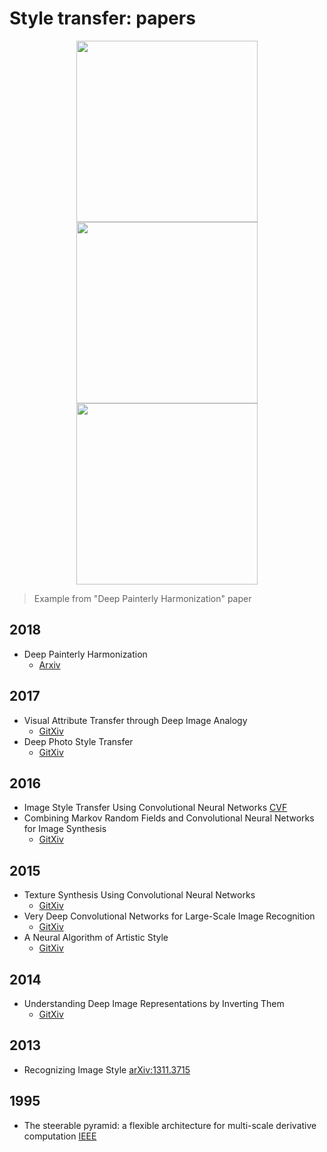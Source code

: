# Style transfer: papers

<p align="center">
  <img src="https://github.com/luanfujun/deep-painterly-harmonization/raw/master/data/17_target.jpg" width="290">
  <img src="https://github.com/luanfujun/deep-painterly-harmonization/raw/master/results/17_naive_sherlock.jpg"  width="290">
  <img src="https://github.com/luanfujun/deep-painterly-harmonization/raw/master/results/17_result_sherlock.jpg" width="290">
</p>

> Example from "Deep Painterly Harmonization" paper

## 2018
- Deep Painterly Harmonization
  - [Arxiv](https://arxiv.org/abs/1804.03189)

## 2017
- Visual Attribute Transfer through Deep Image Analogy
  - [GitXiv](http://www.gitxiv.com/posts/DRsi2Ske8JrZJPnpJ/visual-attribute-transfer-through-deep-image-analogy)
- Deep Photo Style Transfer
  - [GitXiv](http://www.gitxiv.com/posts/LKiN6EQcfauG2phnn/deep-photo-style-transfer)
## 2016
- Image Style Transfer Using Convolutional Neural Networks 
  [CVF](http://www.cv-foundation.org/openaccess/content_cvpr_2016/papers/Gatys_Image_Style_Transfer_CVPR_2016_paper.pdf?spm=5176.100239.blogcont62518.12.e6rUdh&file=Gatys_Image_Style_Transfer_CVPR_2016_paper.pdf)
- Combining Markov Random Fields and Convolutional Neural Networks for Image Synthesis
  - [GitXiv](http://www.gitxiv.com/posts/DtC4Zwz3kqCDBHFD7/combining-markov-random-fields-and-convolutional-neural)
## 2015
- Texture Synthesis Using Convolutional Neural Networks
  - [GitXiv](http://www.gitxiv.com/posts/phaj4FxyrcZRZSwjv/texture-synthesis-using-convolutional-neural-networks)
- Very Deep Convolutional Networks for Large-Scale Image Recognition
  - [GitXiv](http://www.gitxiv.com/posts/uC2uzhwpaF4T3XfP8/thingscoop-very-deep-convolutional-networks-for-large-scale)
- A Neural Algorithm of Artistic Style
  - [GitXiv](http://www.gitxiv.com/posts/jG46ukGod8R7Rdtud/a-neural-algorithm-of-artistic-style)
## 2014
- Understanding Deep Image Representations by Inverting Them
  - [GitXiv](http://www.gitxiv.com/posts/CxMFu72X4LiHbxBSr/understanding-deep-image-representations-by-inverting-them)
## 2013
- Recognizing Image Style
  [arXiv:1311.3715](https://arxiv.org/pdf/1311.3715.pdf)
## 1995
- The steerable pyramid: a flexible architecture for multi-scale derivative computation
  [IEEE](http://ieeexplore.ieee.org/abstract/document/537667/)

